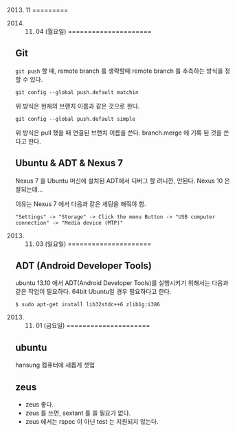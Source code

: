 2013. 11
=========

2013. 11. 04 (월요일)
=====================

Git
----
`git push` 할 때, remote branch 를 생략할때 remote branch 를 추측하는 방식을 정할 수 있다.

```
git config --global push.default matchin
```

위 방식은 현재의 브랜치 이름과 같은 것으로 한다.

```
git config --global push.default simple
```

위 방식은 pull 했을 때 연결된 브랜치 이름을 쓴다. branch.merge 에 기록 된 것을 쓴다고 한다.

Ubuntu & ADT & Nexus 7
------------------------------
Nexus 7 을 Ubuntu 머신에 설치된 ADT에서 디버그 할 려니깐, 안된다.
Nexus 10 은 잘되는데...

이유는 Nexus 7 에서 다음과 같은 세팅을 해줘야 함.

    "Settings" -> "Storage" -> Click the menu Button -> "USB computer connection" -> "Media device (MTP)"

2013. 11. 03 (일요일)
=====================

ADT (Android Developer Tools)
------------------------------
ubuntu 13.10 에서 ADT(Android Developer Tools)를 실행시키기 위해서는 다음과 같은 작업이 필요하다. 64bit Ubuntu일 경우 필요하다고 한다.

```
$ sudo apt-get install lib32stdc++6 zlib1g:i386
```

2013. 11. 01 (금요일)
=====================

ubuntu
-------

hansung 컴퓨터에 새롭게 셋업

zeus
-----
* zeus 좋다.
* zeus 를 쓰면, sextant 를 쓸 필요가 없다.
* zeus 에서는 rspec 이 아닌 test 는 지원되지 않는다.